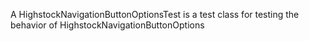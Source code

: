 A HighstockNavigationButtonOptionsTest is a test class for testing the behavior of HighstockNavigationButtonOptions